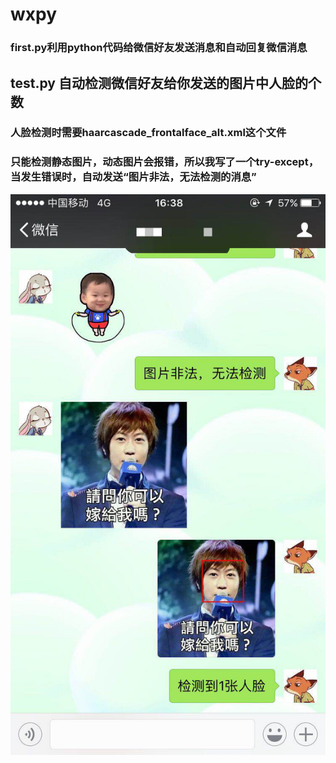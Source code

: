 # wxpy
### first.py利用python代码给微信好友发送消息和自动回复微信消息


## test.py 自动检测微信好友给你发送的图片中人脸的个数
### 人脸检测时需要haarcascade_frontalface_alt.xml这个文件
### 只能检测静态图片，动态图片会报错，所以我写了一个try-except，当发生错误时，自动发送“图片非法，无法检测的消息”
![image](https://github.com/Erikfather/wxpy/blob/master/914612073.jpg)

